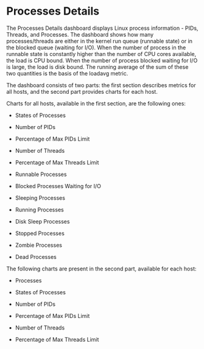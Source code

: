 # Processes Details

The Processes Details dashboard displays Linux process information - PIDs,
Threads, and Processes.  The dashboard shows how many processes/threads are
either in the kernel run queue (runnable state) or in the blocked queue (waiting
for I/O). When the number of process in the runnable state is constantly higher
than the number of CPU cores available, the load is CPU bound. When the number
of process blocked waiting for I/O is large, the load is disk bound. The running
average of the sum of these two quantities is the basis of the loadavg metric.

The dashboard consists of two parts: the first section describes metrics for all
hosts, and the second part provides charts for each host.

Charts for all hosts, available in the first section, are the following ones:


* States of Processes


* Number of PIDs


* Percentage of Max PIDs Limit


* Number of Threads


* Percentage of Max Threads Limit


* Runnable Processes


* Blocked Processes Waiting for I/O


* Sleeping Processes


* Running Processes


* Disk Sleep Processes


* Stopped Processes


* Zombie Processes


* Dead Processes

The following charts are present in the second part, available for each host:


* Processes


* States of Processes


* Number of PIDs


* Percentage of Max PIDs Limit


* Number of Threads


* Percentage of Max Threads Limit

